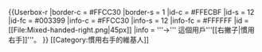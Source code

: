 {{Userbox-r
  |border-c = #FFCC30
  |border-s = 1
  |id-c     = #FFECBF
  |id-s     = 12
  |id-fc    = #003399
  |info-c   = #FFCC30
  |info-s   = 12
  |info-fc  = #FFFFFF
  |id       = [[File:Mixed-handed-right.png|45px]]
  |info     =  '''→''' 這個用戶'''[[右撇子|慣用右手]]'''。
}}
[[Category:慣用右手的維基人]]